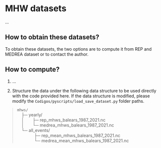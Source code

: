 # MHW datasets

...

## How to obtain these datasets?

To obtain these datasets, the two options are to compute it from REP and MEDREA dataset or to contact the author.

## How to compute?

 1. ...

 2. Structure the data under the following data structure to be used directly with the code provided here. If the data structure is modified, please modify the `Codigos/pyscripts/load_save_dataset.py` folder paths.

 > `mhws/` <br>
 >  ├─ yearly/ <br>
 >  │  ├─ rep_mhws_balears_1987_2021.nc <br>
 >  │  └─ medrea_mhws_balears_1987_2021.nc <br>
 >  └─ all_events/ <br>
 >     ├─ rep_mean_mhws_balears_1987_2021.nc <br>
 >     └─ medrea_mean_mhws_balears_1987_2021.nc <br>
